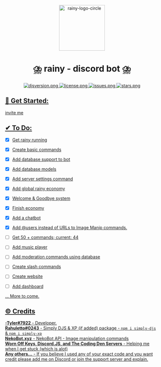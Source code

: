 <div align=center >
<a href="# Get Started"><img src="https://i.ibb.co/6J6fjDX/rainy-logo-circle.png" alt="rainy-logo-circle" height="150px" width="150px" ></a>
</div>
<h1 align=center >⛈️ rainy - discord bot ⛈️ </h1>

<div align=center >
  <a href="https://github.com/discordjs">
    <img src="https://img.shields.io/badge/discord.js-v13.7.0-blue.svg?logo=npm" alt="djsversion.png">
  </a>

  <a href="https://github.com/itstylerrr/rainy/blob/LICENSE.md">
    <img src="https://img.shields.io/github/license/itstylerrr/rainy" alt="license.png">
  </a>
  
  <a href="#">
  <img src="https://img.shields.io/github/issues/itstylerrr/rainy" alt="issues.png"
  </a>
  
  <a href="https://github.com/itstylerrr/rainy">
  <img src="https://img.shields.io/github/stars/itstylerrr/rainy" alt="stars.png"
  </a>

</div>
    
## 👋 Get Started:
    
invite me

## ✔ To Do:

 - [x] Get rainy running
 - [x] Create basic commands
 - [x] Add database support to bot
 - [x] Add database models
 - [x] Add server settings command
 - [x] Add global rainy economy
 - [x] Welcome & Goodbye system
 - [x] Finish economy
 - [x] Add a chatbot
 - [x] Add @users instead of URLs to Image Manip commands.
 - [ ] Get 50 + commands; current: 44
 - [ ] Add music player
 - [ ] Add moderation commands using database
 - [ ] Create slash commands
 - [ ] Create website
 - [ ] Add dashboard

    
... More to come.

## ©️ Credits

**-Tyler#7922** - Developer. \
**Rahuletto#0243** - Simply DJS & XP (if added) package - ```npm i simply-djs``` & ```npm i simply-xp``` \
**NekoBot.xyz** - NekoBot API - Image manipulation commands \
**Worn Off Keys, Discord.JS, and The Coding Den Servers** - Helping me when I get stuck (which is alot) \
**Any others...** - If you believe I used any of your exact code and you want credit please add me on Discord or join the support server and explain.
